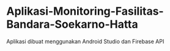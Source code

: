 # Aplikasi-Monitoring-Fasilitas-Bandara-Soekarno-Hatta
Aplikasi dibuat menggunakan Android Studio dan Firebase API

